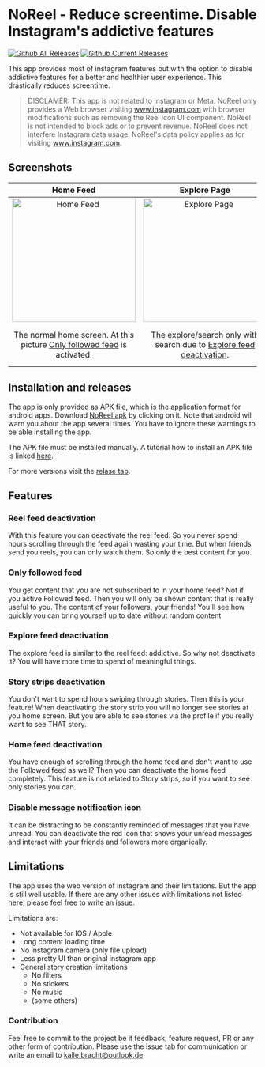 # NoReel - Reduce screentime. Disable Instagram's addictive features
[![Github All Releases](https://img.shields.io/github/downloads/Kalbra/NoReel/total.svg)](https://github.com/Kalbra/NoReel/releases/latest/download/NoReel.apk)
[![Github Current Releases](https://img.shields.io/github/v/release/Kalbra/NoReel)](https://github.com/Kalbra/NoReel/releases/latest)

This app provides most of instagram features but with the option to disable addictive features 
for a better and healthier user experience. This drastically reduces screentime.

> DISCLAMER: This app is not related to Instagram or Meta. NoReel only provides a Web browser visiting www.instagram.com
>  with browser modifications such as removing the Reel icon UI component. NoReel is not intended to block ads or to prevent revenue.
>  NoReel does not interfere Instagram data usage. NoReel's data policy applies as for visiting www.instagram.com.

## Screenshots
| Home Feed | Explore Page | Settings Page |
|:---------:|:------------:|:-------------:|
| <img src="/docs/home_page.png" alt="Home Feed" width="250"/> | <img src="docs/explore_page.png" alt="Explore Page" width="250"/> | <img src="docs/settings_page.png" alt="Settings Page" width="250"/> |
| The normal home screen. At this picture [Only followed feed](#only-followed-feed) is activated. | The explore/search only with search due to [Explore feed deactivation](#explore-feed-deactivation). | The settings/account page. You can access the NoReel settings <br> via the orange button and customize NoReels [features](#features). 

## Installation and releases
The app is only provided as APK file, which is the application format for android apps.
Download [NoReel.apk](https://github.com/Kalbra/NoReel/releases/latest/download/NoReel.apk) by clicking on it. Note that android will warn you about the app several times. 
You have to ignore these warnings to be able installing the app.

The APK file must be installed manually. A tutorial how to install an APK file is linked 
[here](https://www.lifewire.com/install-apk-on-android-4177185). 

For more versions visit the [relase tab](https://github.com/Kalbra/NoReel/releases).

## Features
### Reel feed deactivation
With this feature you can deactivate the reel feed. So you never spend hours scrolling through the feed again wasting your time.
But when friends send you reels, you can only watch them. So only the best content for you. 

### Only followed feed
You get content that you are not subscribed to in your home feed? Not if you active Followed feed. 
Then you will only be shown content that is really useful to you. The content of your followers, your friends!
You'll see how quickly you can bring yourself up to date without random content

### Explore feed deactivation
The explore feed is similar to the reel feed: addictive. So why not deactivate it? You will have more time to spend of meaningful things.

### Story strips deactivation
You don't want to spend hours swiping through stories. Then this is your feature! When deactivating the story strip you will no longer see stories at you home screen.
But you are able to see stories via the profile if you really want to see THAT story.

### Home feed deactivation
You have enough of scrolling through the home feed and don't want to use the Followed feed as well? Then you can deactivate the home feed completely.
This feature is not related to Story strips, so if you want to see only stories you can.

### Disable message notification icon
It can be distracting to be constantly reminded of messages that you have unread. You can deactivate the red icon that shows your unread messages and interact with your friends and followers more organically.

## Limitations
The app uses the web version of instagram and their limitations.
But the app is still well usable. If there are any other issues with limitations not listed here,
please feel free to write an [issue](https://github.com/Kalbra/noreel/issues/new).

Limitations are:
- Not available for IOS / Apple
- Long content loading time
- No instagram camera (only file upload)
- Less pretty UI than original instagram app
- General story creation limitations
  - No filters
  - No stickers
  - No music
  - (some others)

### Contribution
Feel free to commit to the project be it feedback, feature request, 
PR or any other form of contribution. Please use the issue tab for communication or 
write an email to [kalle.bracht@outlook.de](mailto:kalle.bracht@outlook.de)
